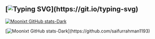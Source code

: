 ##  [![Typing SVG](https://readme-typing-svg.demolab.com?font=Fira+Code&pause=1000&color=00FF00&width=435&lines=No+matter+where+you+go%2C+;everybody's+connected.;The+body+exists+only+to%2C;verify+one's+own+existence.)](https://git.io/typing-svg)



[![Moonixt GitHub stats-Dark](https://github-readme-stats.vercel.app/api?username=moonixt&show_icons=true&theme=dark#gh-dark-mode-only)](https://github.com/anuraghazra/github-readme-stats#gh-dark-mode-only)

[![Moonixt GitHub stats-Dark](https://github-readme-stats.vercel.app/api/top-langs?username=moonixt&hide=html,scss,stylus,blade,jupyter%20notebook,python,css,shell,batchfile,dockerfile,typescript&theme=algolia&show_icons=true_)](https://github.com/saifurrahman1193)
